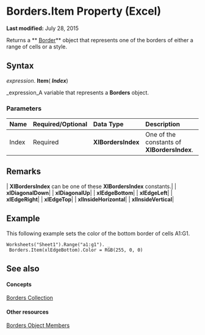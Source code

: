 
# Borders.Item Property (Excel)

 **Last modified:** July 28, 2015

Returns a  ** [Border](bca516bf-7c0f-f9df-078d-dfb522f256f3.md)** object that represents one of the borders of either a range of cells or a style.

## Syntax

 _expression_. **Item**( **_Index_**)

 _expression_A variable that represents a  **Borders** object.


### Parameters



|**Name**|**Required/Optional**|**Data Type**|**Description**|
|:-----|:-----|:-----|:-----|
|Index|Required| **XlBordersIndex**|One of the constants of  **XlBordersIndex**.|

## Remarks





| **XlBordersIndex** can be one of these **XlBordersIndex** constants.|
| **xlDiagonalDown**|
| **xlDiagonalUp**|
| **xlEdgeBottom**|
| **xlEdgeLeft**|
| **xlEdgeRight**|
| **xlEdgeTop**|
| **xlInsideHorizontal**|
| **xlInsideVertical**|

## Example

This following example sets the color of the bottom border of cells A1:G1.


```
Worksheets("Sheet1").Range("a1:g1"). _ 
 Borders.Item(xlEdgeBottom).Color = RGB(255, 0, 0)
```


## See also


#### Concepts


 [Borders Collection](adb6efd6-73b6-e620-e9be-f4a42bc52ae8.md)
#### Other resources


 [Borders Object Members](8fb1ee1d-8e09-0b65-a9a3-4f278f6f9164.md)

